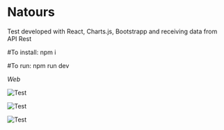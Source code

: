 # Natours
Test developed with React, Charts.js, Bootstrapp and receiving data from API Rest 

#To install: 
npm i

#To run: 
npm run dev

*Web*

![Test](https://github.com/atelesjr/Natours/blob/master/img/01.PNG)

![Test](https://github.com/atelesjr/Natours/blob/master/img/02.PNG)

![Test](https://github.com/atelesjr/Natours/blob/master/img/03.PNG)
